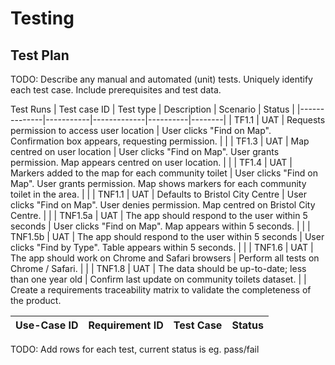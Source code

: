 # Testing

## Test Plan
TODO: Describe any manual and automated (unit) tests. Uniquely identify each test case. Include prerequisites and test data.

Test Runs
| Test case ID | Test type | Description | Scenario | Status |
|--------------|-----------|-------------|----------|--------|
| TF1.1        | UAT       | Requests permission to access user location | User clicks "Find on Map". Confirmation box appears, requesting permission. |   |
| TF1.3        | UAT       | Map centred on user location | User clicks "Find on Map". User grants permission. Map appears centred on user location. |   |
| TF1.4        | UAT       | Markers added to the map for each community toilet | User clicks "Find on Map". User grants permission. Map shows markers for each community toilet in the area. |   |
| TNF1.1       | UAT       | Defaults to Bristol City Centre | User clicks "Find on Map". User denies permission. Map centred on Bristol City Centre. |   |
| TNF1.5a      | UAT       | The app should respond to the user within 5 seconds | User clicks "Find on Map". Map appears within 5 seconds. |   |
| TNF1.5b      | UAT       | The app should respond to the user within 5 seconds | User clicks "Find by Type". Table appears within 5 seconds. |   |
| TNF1.6       | UAT       | The app should work on Chrome and Safari browsers | Perform all tests on Chrome / Safari. |    |
| TNF1.8       | UAT       | The data should be up-to-date; less than one year old | Confirm last update on community toilets dataset. |   |
Create a requirements traceability matrix to validate the completeness of the product.

| Use-Case ID | Requirement ID | Test Case | Status |
| ----------- | -------------- | --------- | ------ |

TODO: Add rows for each test, current status is eg. pass/fail
